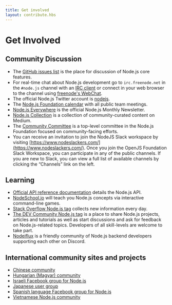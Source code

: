 ```yaml
---
title: Get involved
layout: contribute.hbs
---
```


# Get Involved

## Community Discussion

* The [GitHub issues list](https://github.com/nodejs/node/issues) is the place for discussion of Node.js core features.
* For real-time chat about Node.js development go to `irc.freenode.net` in the `#node.js` channel with an [IRC client](https://en.wikipedia.org/wiki/Comparison_of_Internet_Relay_Chat_clients) or connect in your web browser to the channel using [freenode's WebChat](https://webchat.freenode.net/#node.js).
* The official Node.js Twitter account is [nodejs](https://twitter.com/nodejs).
* The [Node.js Foundation calendar](https://nodejs.org/calendar) with all public team meetings.
* [Node.js Everywhere](https://newsletter.nodejs.org) is the official Node.js Monthly Newsletter.
* [Node.js Collection](https://medium.com/the-node-js-collection) is a collection of community-curated content on Medium.
* The [Community Committee](https://github.com/nodejs/community-committee) is a top-level committee in the Node.js Foundation focused on community-facing efforts.
* You can receive an invitation to join the NodeJS Slack workspace by visiting [https://www.nodeslackers.com/](https://www.nodeslackers.com/).  Once you join the OpenJS Foundation Slack Workspace, you can participate in any of the public channels.  If you are new to Slack, you can view a full list of available channels by clicking the “Channels” link on the left.

## Learning

* [Official API reference documentation](https://nodejs.org/api/) details the Node.js API.
* [NodeSchool.io](https://nodeschool.io/) will teach you Node.js concepts via interactive command-line games.
* [Stack Overflow Node.js tag](https://stackoverflow.com/questions/tagged/node.js) collects new information every day.
* [The DEV Community Node.js tag](https://dev.to/t/node) is a place to share Node.js projects, articles and tutorials as well as start discussions and ask for feedback on Node.js-related topics. Developers of all skill-levels are welcome to take part.
* [Nodeiflux](https://discordapp.com/invite/vUsrbjd) is a friendly community of Node.js backend developers supporting each other on Discord.

## International community sites and projects

* [Chinese community](https://cnodejs.org/)
* [Hungarian (Magyar) community](https://nodehun.blogspot.com/)
* [Israeli Facebook group for Node.js](https://www.facebook.com/groups/node.il/)
* [Japanese user group](https://nodejs.jp/)
* [Spanish language Facebook group for Node.js](https://www.facebook.com/groups/node.es/)
* [Vietnamese Node.js community](https://www.facebook.com/nodejs.vn/)
